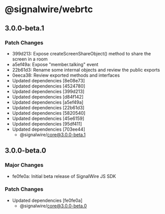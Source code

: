 # @signalwire/webrtc

## 3.0.0-beta.1

### Patch Changes

- 399d213: Expose createScreenShareObject() method to share the screen in a room
- a5ef49a: Expose "member.talking" event
- 22b61d3: Rename some internal objects and review the public exports
- 0eeca38: Review exported methods and interfaces
- Updated dependencies [8e08e73]
- Updated dependencies [4524780]
- Updated dependencies [399d213]
- Updated dependencies [d84f142]
- Updated dependencies [a5ef49a]
- Updated dependencies [22b61d3]
- Updated dependencies [5820540]
- Updated dependencies [45e6159]
- Updated dependencies [95df411]
- Updated dependencies [703ee44]
  - @signalwire/core@3.0.0-beta.1

## 3.0.0-beta.0

### Major Changes

- fe0fe0a: Initial beta release of SignalWire JS SDK

### Patch Changes

- Updated dependencies [fe0fe0a]
  - @signalwire/core@3.0.0-beta.0

